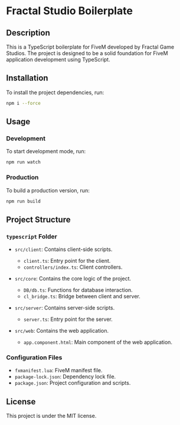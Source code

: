 # Fractal Studio Boilerplate

## Description

This is a TypeScript boilerplate for FiveM developed by Fractal Game Studios. The project is designed to be a solid foundation for FiveM application development using TypeScript.

## Installation

To install the project dependencies, run:

```bash
npm i --force
```

## Usage

### Development

To start development mode, run:

```bash
npm run watch
```

### Production

To build a production version, run:

```bash
npm run build
```

## Project Structure

### `typescript` Folder

- `src/client`: Contains client-side scripts.
  - `client.ts`: Entry point for the client.
  - `controllers/index.ts`: Client controllers.

- `src/core`: Contains the core logic of the project.
  - `DB/db.ts`: Functions for database interaction.
  - `cl_bridge.ts`: Bridge between client and server.

- `src/server`: Contains server-side scripts.
  - `server.ts`: Entry point for the server.

- `src/web`: Contains the web application.
  - `app.component.html`: Main component of the web application.

### Configuration Files

- `fxmanifest.lua`: FiveM manifest file.
- `package-lock.json`: Dependency lock file.
- `package.json`: Project configuration and scripts.

## License

This project is under the MIT license.
